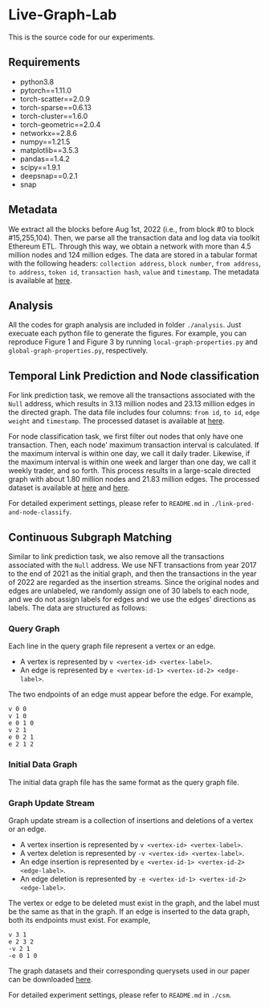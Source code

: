 # Live-Graph-Lab
This is the source code for our experiments.

## Requirements
* python3.8
* pytorch==1.11.0
* torch-scatter==2.0.9
* torch-sparse==0.6.13
* torch-cluster==1.6.0
* torch-geometric==2.0.4
* networkx==2.8.6
* numpy==1.21.5
* matplotlib==3.5.3
* pandas==1.4.2
* scipy==1.9.1
* deepsnap==0.2.1
* snap

## Metadata 
We extract all the blocks before Aug 1st, 2022 (i.e., from block #0 to block #15,255,104). Then, we parse all the transaction data and log data via toolkit Ethereum ETL. Through this way, we obtain a network with more than 4.5 million nodes and 124 million edges. The data are stored in a tabular format with the following headers: `collection address`, `block number`, `from address`, `to address`, `token id`, `transaction hash`, `value` and `timestamp`. The metadata is available at [here](https://drive.google.com/file/d/1lyCcfGbmU0eW7aHijKSMvmVqBVmwTsmV).

## Analysis
All the codes for graph analysis are included in folder `./analysis`. Just execuate each python file to generate the figures. For example, you can reproduce Figure 1 and Figure 3 by running `local-graph-properties.py` and `global-graph-properties.py`, respectively.


## Temporal Link Prediction and Node classification
For link prediction task, we remove all the transactions associated with the `Null` address, which results in 3.13 million nodes and 23.13 million edges in the directed graph. The data file includes four columns: `from id`, `to id`, `edge weight` and `timestamp`. The processed dataset is available at [here](https://drive.google.com/file/d/1kEIJYp126nnC8L7lTv-yQaNalW7j4EFO).

For node classification task, we first filter out nodes that only have one transaction. Then, each node' maximum transaction interval is calculated. If the maximum interval is within one day, we call it daily trader. Likewise, if the maximum interval is within one week and larger than one day, we call it weekly trader, and so forth. This process results in a large-scale directed graph with about 1.80 million nodes and 21.83 million edges. The processed dataset is available at [here](https://drive.google.com/file/d/15-v2wywEf-vobQw63t8bPno2Qj-1Cd_q) and [here](https://drive.google.com/file/d/1XbjRHK87-FDtk5k2DPtyLkyNiRtnIdAr).

For detailed experiment settings, please refer to `README.md` in `./link-pred-and-node-classify`.

## Continuous Subgraph Matching
Similar to link prediction task, we also remove all the transactions associated with the `Null` address. We use NFT transactions from year 2017 to the end of 2021 as the initial graph, and then the transactions in the year of 2022 are regarded as the insertion streams. Since the original nodes and edges are unlabeled, we randomly assign one of 30 labels to each node, and we do not assign labels for edges and we use the edges' directions as labels. The data are structured as follows:

### Query Graph
Each line in the query graph file represent a vertex or an edge.

* A vertex is represented by `v <vertex-id> <vertex-label>`.
* An edge is represented by `e <vertex-id-1> <vertex-id-2> <edge-label>`.

The two endpoints of an edge must appear before the edge. For example,
```
v 0 0
v 1 0
e 0 1 0
v 2 1
e 0 2 1
e 2 1 2
```

### Initial Data Graph
The initial data graph file has the same format as the query graph file.

### Graph Update Stream
Graph update stream is a collection of insertions and deletions of a vertex or an edge.

* A vertex insertion is represented by `v <vertex-id> <vertex-label>`.
* A vertex deletion is represented by `-v <vertex-id> <vertex-label>`.
* An edge insertion is represented by `e <vertex-id-1> <vertex-id-2> <edge-label>`.
* An edge deletion is represented by `-e <vertex-id-1> <vertex-id-2> <edge-label>`.

The vertex or edge to be deleted must exist in the graph, and the label must be the same as that in the graph. If an edge is inserted to the data graph, both its endpoints must exist. For example,
```
v 3 1
e 2 3 2
-v 2 1
-e 0 1 0
```
The graph datasets and their corresponding querysets used in our paper can be downloaded [here](https://drive.google.com/drive/folders/12rLiMMV1CslbEy__MvuaT5DYrSqtJSK-).

For detailed experiment settings, please refer to `README.md` in `./csm`.

